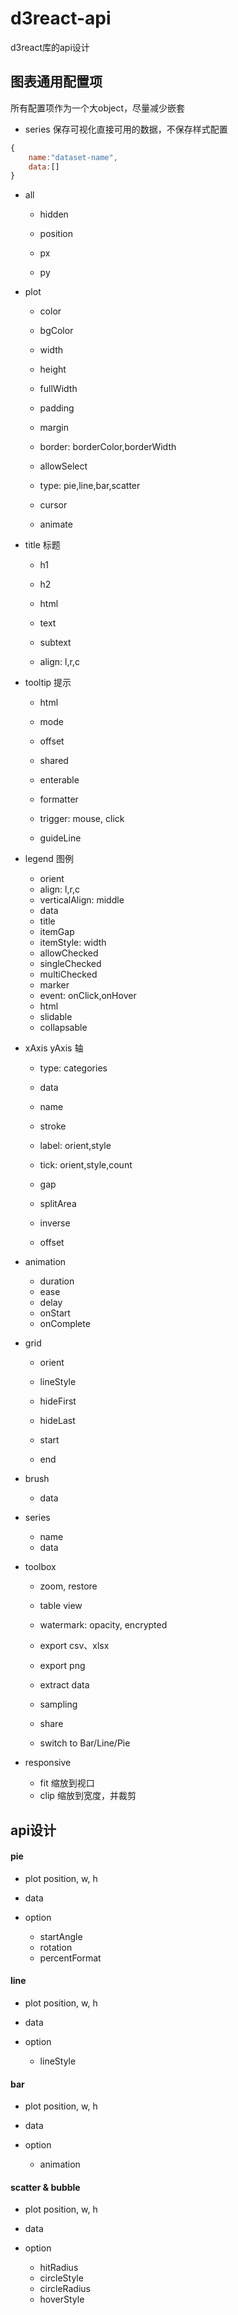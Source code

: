 # d3react-api
d3react库的api设计

## 图表通用配置项

所有配置项作为一个大object，尽量减少嵌套

- series
保存可视化直接可用的数据，不保存样式配置
```js
{
    name:"dataset-name",
    data:[]
}  
```   
  
- all  
    - hidden
    - position 
    
    - px
    - py

- plot  
    - color
    - bgColor
    
    - width
    - height
    - fullWidth
    - padding
    - margin
    
    - border: borderColor,borderWidth
    
    - allowSelect
    - type: pie,line,bar,scatter
    - cursor
    - animate

- title 标题
    - h1
    - h2
    
    - html
    - text
    - subtext
    - align: l,r,c

- tooltip 提示
    - html
    - mode
    - offset
    - shared
    - enterable
    
    - formatter
    - trigger: mouse, click
    - guideLine
    
- legend 图例
    - orient
    - align: l,r,c
    - verticalAlign: middle
    - data
    - title
    - itemGap
    - itemStyle: width
    - allowChecked
    - singleChecked
    - multiChecked
    - marker
    - event: onClick,onHover
    - html
    - slidable
    - collapsable
    
- xAxis yAxis  轴
    - type: categories
    - data
    - name
    - stroke
    
    - label: orient,style
    - tick: orient,style,count
    
    - gap
    - splitArea
    - inverse
    - offset

- animation
    - duration
    - ease
    - delay
    - onStart
    - onComplete
    
- grid
    - orient
    - lineStyle
    - hideFirst
    - hideLast
    
    - start
    - end

- brush  
    - data

- series
    - name
    - data
    
- toolbox
    
    - zoom, restore
    - table view
    
    - watermark: opacity, encrypted
    
    - export csv、xlsx
    - export png
    - extract data
    - sampling
    
    - share
    
    - switch to Bar/Line/Pie
    
- responsive
    - fit 缩放到视口
    - clip 缩放到宽度，并裁剪

## api设计

#### pie

- plot position, w, h

- data

- option
    - startAngle
    - rotation
    - percentFormat

#### line

- plot position, w, h

- data

- option
    - lineStyle

#### bar

- plot position, w, h

- data

- option
    - animation
    
#### scatter & bubble

- plot position, w, h

- data

- option
    - hitRadius
    - circleStyle
    - circleRadius
    - hoverStyle
